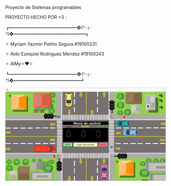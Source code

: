 Proyecto de Sistemas programables


PROYECTO HECHO POR <3 :

┏━━━━━━━━━━━━━━━❖(^･ｪ･^)❖━━━━━━━━━━━━━━━━┓

✧ Myriam Yazmin Patiño Segura     #19100231

✧ Aldo Ezequiel Rodriguez Mendez  #19100243

✧ AlMy✧❤️✧

┗━━━━━━━━━━━━━━━❖(^･ｪ･^)❖━━━━━━━━━━━━━━━┛

![Semaforo](semaforo.png)
